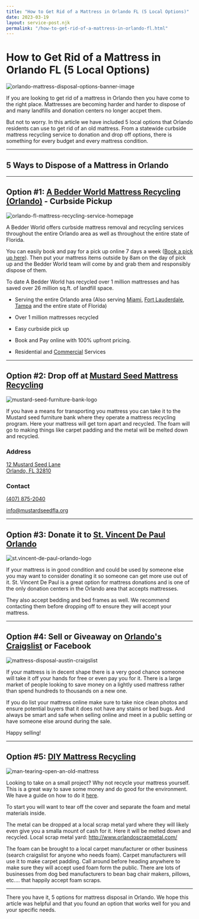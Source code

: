 ```yaml
---
title: "How to Get Rid of a Mattress in Orlando FL (5 Local Options)"
date: 2023-03-19
layout: service-post.njk
permalink: "/how-to-get-rid-of-a-mattress-in-orlando-fl.html"
---
```


# How to Get Rid of a Mattress in Orlando FL (5 Local Options)

![orlando-mattress-disposal-options-banner-image](/filtered-images/Most-Attractive-Youtube-Thumbnail-2023-03-19T094027.087-1024x576.png)

If you are looking to get rid of a mattress in Orlando then you have come to the right place. Mattresses are becoming harder and harder to dispose of and many landfills and donation centers no longer accpet them.

But not to worry. In this article we have included 5 local options that Orlando residents can use to get rid of an old mattress. From a statewide curbside mattress recycling service to donation and drop off options, there is something for every budget and every mattress condition.

* * *

## 5 Ways to Dispose of a Mattress in Orlando

* * *

## Option #1: [A Bedder World Mattress Recycling (Orlando)](https://www.abedderworld.com/Orlando-FL) - Curbside Pickup

![orlando-fl-mattress-recycling-service-homepage](/filtered-images/Screen-Shot-2023-03-19-at-9.11.08-AM-1024x560.png)

A Bedder World offers curbside mattress removal and recycling services throughout the entire Orlando area as well as throughout the entire state of Florida.

You can easily book and pay for a pick up online 7 days a week ([Book a pick up here](https://www.abedderworld.com/book-online/)). Then put your mattress items outside by 8am on the day of pick up and the Bedder World team will come by and grab them and responsibly dispose of them.

To date A Bedder World has recycled over 1 million mattresses and has saved over 26 million sq.ft. of landfill space.

- Serving the entire Orlando area (Also serving [Miami](https://www.abedderworld.com/how-to-get-rid-of-a-mattress-in-miami-6-local-options.html/), [Fort Lauderdale](https://www.abedderworld.com/fort-lauderdale-mattress-disposal.html/), [Tampa](https://www.abedderworld.com/get-rid-of-a-mattress-in-tampa-bay-5-local-options.html/) and the entire state of Florida)

- Over 1 million mattresses recycled

- Easy curbside pick up

- Book and Pay online with 100% upfront pricing.

- Residential and [Commercial](https://www.abedderworld.com/commercial/) Services

* * *

## Option #2: Drop off at [Mustard Seed Mattress Recycling](https://mustardseedfla.org/services/mattress-recycling/)

![mustard-seed-furniture-bank-logo](/filtered-images/TMS-Logo-Horiz-Color-1024x381.png)

If you have a means for transporting you mattress you can take it to the Mustard seed furniture bank where they operate a mattress recycling program. Here your mattress will get torn apart and recycled. The foam will go to making things like carpet padding and the metal will be melted down and recycled.

### Address

[12 Mustard Seed Lane  
Orlando, FL 32810](https://www.google.com/maps/place/The+Mustard+Seed+of+Central+Florida/@28.617197,-81.3985901,15z/data=!4m5!3m4!1s0x0:0x433594e734fd1ca0!8m2!3d28.617197!4d-81.3985901)  

### Contact

[(407) 875-2040](tel:\(407\)%20875-2040)

[info@mustardseedfla.org](mailto:info@mustardseedfla.org)

* * *

## Option #3: Donate it to [St. Vincent De Paul Orlando](https://www.svdporlando.org/-how-to-donate-items.html)

![st.vincent-de-paul-orlando-logo](/filtered-images/b31e1e853f511cd0ceb2e35c59b357bd.jpeg)

If your mattress is in good condition and could be used by someone else you may want to consider donating it so someone can get more use out of it. St. Vincent De Paul is a great option for mattress donations and is one of the only donation centers in the Orlando area that accepts mattresses.

They also accept bedding and bed frames as well. We recommend contacting them before dropping off to ensure they will accept your mattress.

* * *

## Option #4: Sell or Giveaway on [Orlando's Craigslist](https://orlando.craigslist.org/) or Facebook

![mattress-disposal-austin-craigslist](/filtered-images/Screen-Shot-2019-12-11-at-8.06.07-AM-edited.png)

If your mattress is in decent shape there is a very good chance someone will take it off your hands for free or even pay you for it. There is a large market of people looking to save money on a lightly used mattress rather than spend hundreds to thousands on a new one.

If you do list your mattress online make sure to take nice clean photos and ensure potential buyers that it does not have any stains or bed bugs. And always be smart and safe when selling online and meet in a public setting or have someone else around during the sale.

Happy selling!

* * *

## Option #5: [DIY Mattress Recycling](https://www.abedderworld.com/how-to-recycle-a-mattress/)

![man-tearing-open-an-old-mattress](/filtered-images/Screen-Shot-2019-04-08-at-1.56.55-PM-1024x572.webp)

Looking to take on a small project? Why not recycle your mattress yourself. This is a great way to save some money and do good for the environment. We have a guide on how to do it [here](https://www.abedderworld.com/how-to-recycle-a-mattress/).

To start you will want to tear off the cover and separate the foam and metal materials inside.

The metal can be dropped at a local scrap metal yard where they will likely even give you a smalla mount of cash for it. Here it will be melted down and recycled. Local scrap metal yard: http://www.orlandoscrapmetal.com/

The foam can be brought to a local carpet manufacturer or other business (search craigslist for anyone who needs foam). Carpet manufacturers will use it to make carpet padding. Call around before heading anywhere to make sure they will accept used foam form the public. There are lots of businesses from dog bed manufacturers to bean bag chair makers, pillows, etc.... that happily accept foam scraps.

* * *

There you have it, 5 options for mattress disposal in Orlando. We hope this article was helpful and that you found an option that works well for you and your specific needs.
